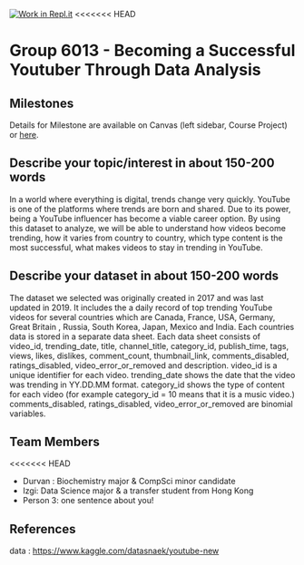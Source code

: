 [![Work in Repl.it](https://classroom.github.com/assets/work-in-replit-14baed9a392b3a25080506f3b7b6d57f295ec2978f6f33ec97e36a161684cbe9.svg)](https://classroom.github.com/online_ide?assignment_repo_id=313825&assignment_repo_type=GroupAssignmentRepo)
<<<<<<< HEAD

# Group 6013 - Becoming a Successful Youtuber Through Data Analysis


## Milestones

Details for Milestone are available on Canvas (left sidebar, Course Project) or [here](https://firas.moosvi.com/courses/data301/project/milestone01.html).

## Describe your topic/interest in about 150-200 words

In a world where everything is digital, trends change very quickly. YouTube is one of the platforms where trends are born and shared. Due to its power, being a YouTube influencer has become a viable career option. By using this dataset to analyze, we will be able to understand how videos become trending, how it varies from country to country, which type content is the most successful, what makes videos to stay in trending in YouTube.

## Describe your dataset in about 150-200 words

The dataset we selected was originally created in 2017 and was last updated in 2019. It includes the a daily record of top trending YouTube videos for several countries which are Canada, France, USA, Germany, Great Britain , Russia, South Korea, Japan, Mexico and India. Each countries data is stored in a separate data sheet. Each data sheet consists of video_id, trending_date, title, channel_title, category_id, publish_time, tags, views, likes, dislikes, comment_count, thumbnail_link, comments_disabled, ratings_disabled, video_error_or_removed and description. video_id is a unique identifier for each video. trending_date shows the date that the video was trending in YY.DD.MM format. category_id shows the type of content for each video (for example category_id = 10 means that it is a music video.) comments_disabled, ratings_disabled, video_error_or_removed are binomial variables.

## Team Members

<<<<<<< HEAD
- Durvan : Biochemistry major & CompSci minor candidate
- Izgi: Data Science major & a transfer student from Hong Kong
- Person 3: one sentence about you!

## References

data : https://www.kaggle.com/datasnaek/youtube-new
